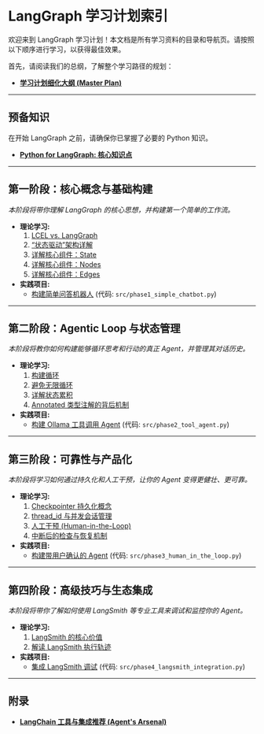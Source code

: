 
# LangGraph 学习计划索引

欢迎来到 LangGraph 学习计划！本文档是所有学习资料的目录和导航页。请按照以下顺序进行学习，以获得最佳效果。

首先，请阅读我们的总纲，了解整个学习路径的规划：
-   [**学习计划细化大纲 (Master Plan)**](./detailed_learning_outline.md)

---

## 预备知识

在开始 LangGraph 之前，请确保你已掌握了必要的 Python 知识。

-   [**Python for LangGraph: 核心知识点**](./python_for_langgraph.md)

---

## 第一阶段：核心概念与基础构建

*本阶段将带你理解 LangGraph 的核心思想，并构建第一个简单的工作流。*

-   **理论学习:**
    1.  [LCEL vs. LangGraph](./phase1_1_lcel_vs_langgraph.md)
    2.  [“状态驱动”架构详解](./phase1_2_state_driven_architecture.md)
    3.  [详解核心组件：State](./phase1_2_1_state_deep_dive.md)
    4.  [详解核心组件：Nodes](./phase1_2_2_nodes_deep_dive.md)
    5.  [详解核心组件：Edges](./phase1_2_3_edges_deep_dive.md)
-   **实践项目:**
    -   [构建简单问答机器人](./phase1_3_1_project_simple_chatbot.md) (代码: `src/phase1_simple_chatbot.py`)

---

## 第二阶段：Agentic Loop 与状态管理

*本阶段将教你如何构建能够循环思考和行动的真正 Agent，并管理其对话历史。*

-   **理论学习:**
    1.  [构建循环](./phase2_4_1_building_loops.md)
    2.  [避免无限循环](./phase2_4_2_avoiding_infinite_loops.md)
    3.  [详解状态累积](./phase2_5_1_state_accumulation.md)
    4.  [Annotated 类型注解的背后机制](./phase2_5_2_annotated_deep_dive.md)
-   **实践项目:**
    -   [构建 Ollama 工具调用 Agent](./phase2_6_1_project_ollama_agent.md) (代码: `src/phase2_tool_agent.py`)

---

## 第三阶段：可靠性与产品化

*本阶段将学习如何通过持久化和人工干预，让你的 Agent 变得更健壮、更可靠。*

-   **理论学习:**
    1.  [Checkpointer 持久化概念](./phase3_7_1_checkpointing_concepts.md)
    2.  [thread_id 与并发会话管理](./phase3_7_2_thread_id_concepts.md)
    3.  [人工干预 (Human-in-the-Loop)](./phase3_8_1_human_in_the_loop_concepts.md)
    4.  [中断后的检查与恢复机制](./phase3_8_2_human_in_the_loop_mechanics.md)
-   **实践项目:**
    -   [构建带用户确认的 Agent](./phase3_9_1_project_agent_with_confirmation.md) (代码: `src/phase3_human_in_the_loop.py`)

---

## 第四阶段：高级技巧与生态集成

*本阶段将带你了解如何使用 LangSmith 等专业工具来调试和监控你的 Agent。*

-   **理论学习:**
    1.  [LangSmith 的核心价值](./phase4_10_1_langsmith_concepts.md)
    2.  [解读 LangSmith 执行轨迹](./phase4_10_2_interpreting_traces.md)
-   **实践项目:**
    -   [集成 LangSmith 调试](./phase4_11_1_project_langsmith_integration.md) (代码: `src/phase4_langsmith_integration.py`)

---

## 附录

-   [**LangChain 工具与集成推荐 (Agent's Arsenal)**](./popular_tools_and_integrations.md)
